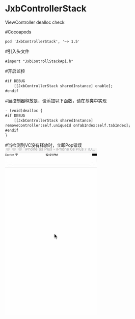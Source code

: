 # JxbControllerStack
ViewController dealloc check


#Cocoapods
```objc
pod 'JxbControllerStack', '~> 1.5'
```

#引入头文件
```objc
#import "JxbControllStackApi.h"
```


#开启监控
```objc
#if DEBUG
    [[JxbControllerStack sharedInstance] enable];
#endif
```

#当控制器释放是，请添加以下函数，请在基类中实现
```obcj
- (void)dealloc {
#if DEBUG
    [[JxbControllerStack sharedInstance] removeController:self.uniqueId onTabIndex:self.tabIndex];
#endif
}
```

#当检测到VC没有释放时，立即Pop错误
![](https://raw.githubusercontent.com/JxbSir/JxbControllerStack/master/1.gif)
